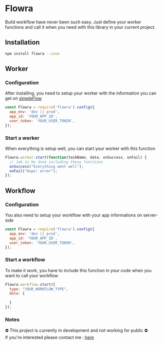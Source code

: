 # Flowra

Build workflow have never been such easy. Just define your worker functions and call it when you need with this library in your current project.

## Installation

```bash
npm install flowra --save
```
## Worker

### Configuration

After installing, you need to setup your worker with the information you can get on [simpleFlow](http://simpleflow.io)
```js
const Flowra = require('flowra').config({
  app_env: 'dev || prod',
  app_id: 'YOUR_APP_ID',
  user_token: 'YOUR_USER_TOKEN',
});
```
### Start a worker

When everything is setup well, you can start your worker with this function
```js
Flowra.worker.start(function(taskName, data, onSuccess, onFail) {
  // Job to be done including these functions
  onSuccess("Everything went well");
  onFail("Oups! error");
});
```


## Workflow

### Configuration

You also need to setup your workflow with your app informations on server-side
```js
const Flowra = require('flowra').config({
  app_env: 'dev || prod',
  app_id: 'YOUR_APP_ID',
  user_token: 'YOUR_USER_TOKEN',
});
```

### Start a workflow

To make it work, you have to include this function in your code when you want to call your workflow 
```js
Flowra.workflow.start({
  type: "YOUR_WORKFLOW_TYPE",
  data: {
    
  }
});
```


### Notes

⛔️  This project is currently in development and not working for public ⛔️  
If you're interested please contact me : [here](mailto:louis@thefamily.co?Subject=Project%20Flowra%20Questions)
